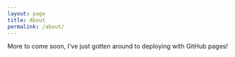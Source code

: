 ```yaml
---
layout: page
title: About
permalink: /about/
---
```


More to come soon, I've just gotten around to deploying with GitHub pages!
